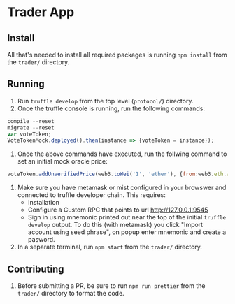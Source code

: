 # Trader App

## Install

All that's needed to install all required packages is running `npm install` from the `trader/` directory.

## Running

1. Run `truffle develop` from the top level (`protocol/`) directory.
1. Once the truffle console is running, run the following commands:
```js
compile --reset
migrate --reset
var voteToken;
VoteTokenMock.deployed().then(instance => {voteToken = instance});
```
1. Once the above commands have executed, run the follwing command to set an initial mock oracle price:
```js
voteToken.addUnverifiedPrice(web3.toWei('1', 'ether'), {from:web3.eth.accounts[0]});
```
1. Make sure you have metamask or mist configured in your browswer and connected to truffle developer chain. This requires:
    - Installation
    - Configure a Custom RPC that points to url http://127.0.0.1:9545
    - Sign in using mnemonic printed out near the top of the initial `truffle develop` output. To do this (with metamask) you click "Import account using seed phrase", on popup enter mnemonic and create a pasword.
1. In a separate terminal, run `npm start` from the `trader/` directory.

## Contributing

1. Before submitting a PR, be sure to run `npm run prettier` from the `trader/` directory to format the code.